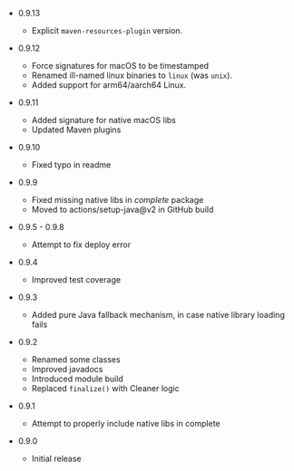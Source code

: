 - 0.9.13
  - Explicit `maven-resources-plugin` version. 


- 0.9.12
  - Force signatures for macOS to be timestamped
  - Renamed ill-named linux binaries to `linux` (was `unix`).
  - Added support for arm64/aarch64 Linux.


- 0.9.11
  - Added signature for native macOS libs 
  - Updated Maven plugins


- 0.9.10
  - Fixed typo in readme  

 
- 0.9.9
  - Fixed missing native libs in *complete* package
  - Moved to actions/setup-java@v2 in GitHub build


- 0.9.5 - 0.9.8
  - Attempt to fix deploy error


- 0.9.4
  - Improved test coverage

 
- 0.9.3
  - Added pure Java fallback mechanism, in case native library loading fails 


- 0.9.2 
  - Renamed some classes
  - Improved javadocs
  - Introduced module build
  - Replaced `finalize()` with Cleaner logic


- 0.9.1
  - Attempt to properly include native libs in complete     


- 0.9.0
  - Initial release 